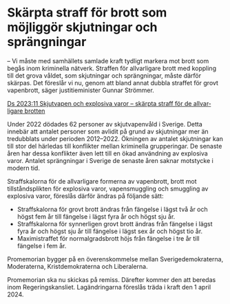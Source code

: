 # Skärpta straff för brott som möjliggör skjutningar och sprängningar

– Vi måste med samhällets samlade kraft tydligt markera mot brott som begås inom kriminella nätverk. Straffen för allvarligare brott med koppling till det grova våldet, som skjutningar och sprängningar, måste därför skärpas. Det föreslår vi nu, genom att bland annat dubbla straffet för grovt vapenbrott, säger justitieminister Gunnar Strömmer.

[Ds 2023:11 Skjut­vapen och explo­siva varor – skärpta straff för de allvar­ligare brotten](/rattsliga-dokument/departementsserien-och-promemorior/2023/04/ds-202311/ "Ds 2023:11")

Under 2022 dödades 62 personer av skjutvapenvåld i Sverige. Detta innebär att antalet personer som avlidit på grund av skjutningar mer än tredubblats under perioden 2012–2022\. Ökningen av antalet skjutningar kan till stor del härledas till konflikter mellan kriminella grupperingar. De senaste åren har dessa konflikter även lett till en ökad användning av explosiva varor. Antalet sprängningar i Sverige de senaste åren saknar motstycke i modern tid.

Straffskalorna för de allvarligare formerna av vapenbrott, brott mot tillståndsplikten för explosiva varor, vapensmuggling och smuggling av explosiva varor, föreslås därför ändras på följande sätt:

* Straffskalorna för grovt brott ändras från fängelse i lägst två år och högst fem år till fängelse i lägst fyra år och högst sju år.
* Straffskalorna för synnerligen grovt brott ändras från fängelse i lägst fyra år och högst sju år till fängelse i lägst sex år och högst tio år.
* Maximistraffet för normalgradsbrott höjs från fängelse i tre år till fängelse i fem år.

Promemorian bygger på en överenskommelse mellan Sverigedemokraterna, Moderaterna, Kristdemokraterna och Liberalerna.

Promemorian ska nu skickas på remiss. Därefter kommer den att beredas inom Regeringskansliet. Lagändringarna föreslås träda i kraft den 1 april 2024\.
